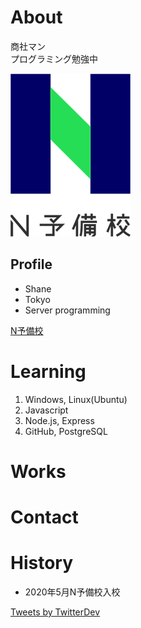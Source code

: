 # About
商社マン  
プログラミング勉強中

![N予備校ロゴ](ab95671b-private.png)

## Profile
- Shane
- Tokyo
- Server programming 

[N予備校](https://nnn.ed.nico)

# Learning
1. Windows, Linux(Ubuntu)
2. Javascript
3. Node.js, Express
4. GitHub, PostgreSQL

# Works

# Contact

# History
- 2020年5月N予備校入校

<a class="twitter-timeline" data-width="400" data-height="600" href="https://twitter.com/TwitterDev?ref_src=twsrc%5Etfw">Tweets by TwitterDev</a> <script async src="https://platform.twitter.com/widgets.js" charset="utf-8"></script>
